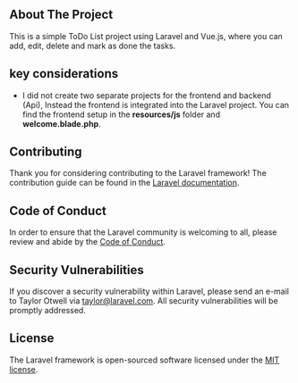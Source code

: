 ## About The Project
This is a simple ToDo List project using Laravel and Vue.js, 
where you can add, edit, delete and mark as done the tasks.

## key considerations
- I did not create two separate projects for the frontend and backend (Api), Instead the frontend is integrated into the Laravel project. 
You can find the frontend setup in the **resources/js** folder and **welcome.blade.php**.


## Contributing

Thank you for considering contributing to the Laravel framework! The contribution guide can be found in the [Laravel documentation](https://laravel.com/docs/contributions).

## Code of Conduct

In order to ensure that the Laravel community is welcoming to all, please review and abide by the [Code of Conduct](https://laravel.com/docs/contributions#code-of-conduct).

## Security Vulnerabilities

If you discover a security vulnerability within Laravel, please send an e-mail to Taylor Otwell via [taylor@laravel.com](mailto:taylor@laravel.com). All security vulnerabilities will be promptly addressed.

## License

The Laravel framework is open-sourced software licensed under the [MIT license](https://opensource.org/licenses/MIT).
